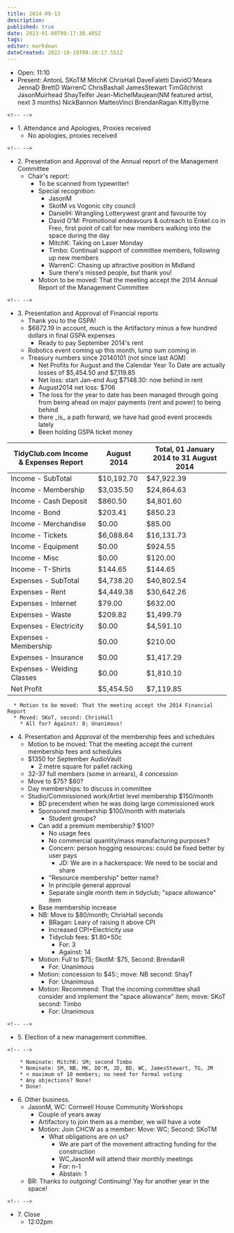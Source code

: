 ```yaml
---
title: 2014-09-13
description: 
published: true
date: 2023-01-08T09:17:30.405Z
tags: 
editor: markdown
dateCreated: 2022-10-19T08:10:17.551Z
---
```


-   Open: 11:10
-   Present: AntonL SKoTM MitchK ChrisHall DaveFaletti DavidO'Meara JennaD BrettD WarrenC ChrisBashall JamesStewart TimGilchrist JasonMuirhead ShayTelfer Jean-MichelMaujean(NM featured artist, next 3 months) NickBannon MatteoVinci BrendanRagan KittyByrne

```{=html}
<!-- -->
```
-   1\. Attendance and Apologies, Proxies received
    -   No apologies, proxies received

```{=html}
<!-- -->
```
-   2\. Presentation and Approval of the Annual report of the Management Committee
    -   Chair's report:
        -   To be scanned from typewriter!
        -   Special recognition:
            -   JasonM
            -   SkotM vs Vogonic city council
            -   DanielH: Wrangling Lotterywest grant and favourite toy
            -   David O'M: Promotional endeavours & outreach to Enkel.co in Freo, first point of call for new members walking into the space during the day
            -   MitchK: Taking on Laser Monday
            -   Timbo: Continual support of committee members, following up new members
            -   WarrenC: Chasing up attractive position in Midland
            -   Sure there's missed people, but thank you!
        -   Motion to be moved: That the meeting accept the 2014 Annual Report of the Management Committee

```{=html}
<!-- -->
```
-   3\. Presentation and Approval of Financial reports
    -   Thank you to the GSPA!
    -   \$6872.19 in account, much is the Artifactory minus a few hundred dollars in final GSPA expenses
        -   Ready to pay September 2014's rent
    -   Robotics event coming up this month, lump sum coming in
    -   Treasury numbers since 20140101 (not since last AGM)
        -   Net Profits for August and the Calendar Year To Date are actually losses of \$5,454.50 and \$7,119.85
        -   Net loss: start Jan-end Aug \$7148.30: now behind in rent
        -   August2014 net loss: \$706
        -   The loss for the year to date has been managed through going from being ahead on major payments (rent and power) to being behind
        -   there \_is\_ a path forward, we have had good event proceeds lately
        -   Been holding GSPA ticket money

| TidyClub.com Income & Expenses Report | August 2014 | Total, 01 January 2014 to 31 August 2014 |
|---------------------------------------|-------------|------------------------------------------|
| Income - SubTotal                     | \$10,192.70 | \$47,922.39                              |
| Income - Membership                   | \$3,035.50  | \$24,864.63                              |
| Income - Cash Deposit                 | \$860.50    | \$4,801.60                               |
| Income - Bond                         | \$203.41    | \$850.23                                 |
| Income - Merchandise                  | \$0.00      | \$85.00                                  |
| Income - Tickets                      | \$6,088.64  | \$16,131.73                              |
| Income - Equipment                    | \$0.00      | \$924.55                                 |
| Income - Misc                         | \$0.00      | \$120.00                                 |
| Income - T-Shirts                     | \$144.65    | \$144.65                                 |
| Expenses - SubTotal                   | \$4,738.20  | \$40,802.54                              |
| Expenses - Rent                       | \$4,449.38  | \$30,642.26                              |
| Expenses - Internet                   | \$79.00     | \$632.00                                 |
| Expenses - Waste                      | \$209.82    | \$1,499.79                               |
| Expenses - Electricity                | \$0.00      | \$4,591.10                               |
| Expenses - Membership                 | \$0.00      | \$210.00                                 |
| Expenses - Insurance                  | \$0.00      | \$1,417.29                               |
| Expenses - Welding Classes            | \$0.00      | \$1,810.10                               |
| Net Profit                            | \$5,454.50  | \$7,119.85                               |

      * Motion to be moved: That the meeting accept the 2014 Financial Report
      * Moved: SKoT, second: ChrisHall
        * All for? Against: 0; Unanimous!

-   4\. Presentation and Approval of the membership fees and schedules
    -   Motion to be moved: That the meeting accept the current membership fees and schedules
    -   \$1350 for September AudioVault
        -   2 metre square for pallet racking
    -   32-37 full members (some in arrears), 4 concession
    -   Move to \$75? \$80?
    -   Day memberships: to discuss in committee
    -   Studio/Commissioned work/Artist level membership \$150/month
        -   BD precendent when he was doing large commissioned work
        -   Sponsored membership \$100/month with materials
            -   Student groups?
        -   Can add a premium membership? \$100?
            -   No usage fees
            -   No commercial quantity/mass manufacturing purposes?
            -   Concern: person hogging resources: could be fixed better by user pays
                -   JD: We are in a hackerspace: We need to be social and share
            -   "Resource membership" better name?
            -   In principle general approval
            -   Separate single month item in tidyclub; "space allowance" item
        -   Base membership increase
        -   NB: Move to \$80/month; ChrisHall seconds
            -   BRagan: Leary of raising it above CPI
            -   Increased CPI+Electricity use
            -   Tidyclub fees: \$1.80+50c
                -   For: 3
                -   Against: 14
        -   Motion: Full to \$75; SkotM: \$75, Second: BrendanR
            -   For: Unanimous
        -   Motion: concession to \$45:; move: NB second: ShayT
            -   For: Unanimous
        -   Motion: Recommend: That the incoming committee shall consider and implement the "space allowance" item; move: SKoT second: Timbo
            -   For: Unanimous

```{=html}
<!-- -->
```
-   5\. Election of a new management committee.

```{=html}
<!-- -->
```
        * Nominate: MitchK: SM; second Timbo
        * Nominate: SM, NB, MK, DO'M, JD, BD, WC, JamesStewart, TG, JM
        * < maximum of 10 members; no need for formal voting
        * Any objections? None!
        * Done!

-   6\. Other business.
    -   JasonM, WC: Cornwell House Community Workshops
        -   Couple of years away
        -   Artifactory to join them as a member, we will have a vote
        -   Motion: Join CHCW as a member: Move: WC; Second: SKoTM
            -   What obligations are on us?
                -   We are part of the movement attracting funding for the construction
                -   WC,JasonM will attend their monthly meetings
                -   For: n-1
                -   Abstain: 1
    -   BR: Thanks to outgoing! Continuing! Yay for another year in the space!

```{=html}
<!-- -->
```
-   7\. Close
    -   12:02pm

